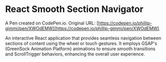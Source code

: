 # React Smooth Section Navigator

A Pen created on CodePen.io. Original URL: [https://codepen.io/phillip-gimmi/pen/XWOdEMW](https://codepen.io/phillip-gimmi/pen/XWOdEMW).

An interactive React application that provides seamless navigation between sections of content using the wheel or touch gestures. It employs GSAP's (GreenSock Animation Platform) animations to ensure smooth transitions and ScrollTrigger behaviors, enhancing the overall user experience.